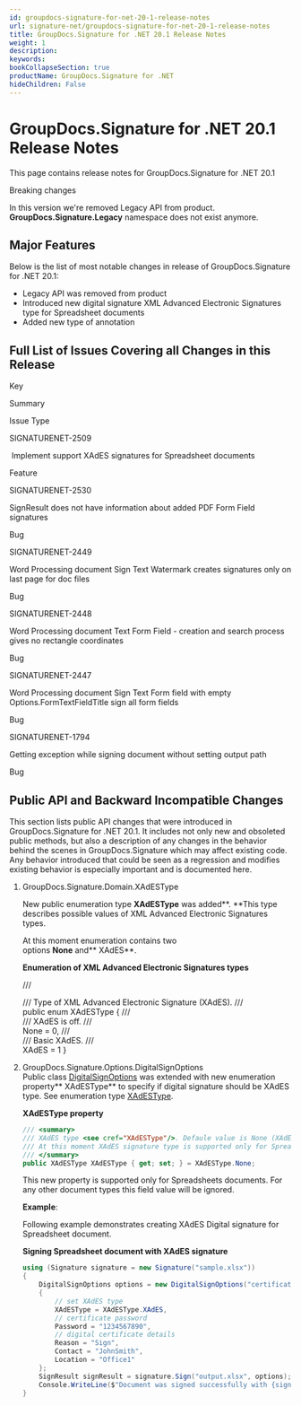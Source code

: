 ```yaml
---
id: groupdocs-signature-for-net-20-1-release-notes
url: signature-net/groupdocs-signature-for-net-20-1-release-notes
title: GroupDocs.Signature for .NET 20.1 Release Notes
weight: 1
description: 
keywords: 
bookCollapseSection: true
productName: GroupDocs.Signature for .NET
hideChildren: False
---
```


# GroupDocs.Signature for .NET 20.1 Release Notes

This page contains release notes for GroupDocs.Signature for .NET 20.1

Breaking changes

In this version we're removed Legacy API from product. **GroupDocs.Signature.Legacy** namespace does not exist anymore.

## Major Features

Below is the list of most notable changes in release of GroupDocs.Signature for .NET 20.1:

*   Legacy API was removed from product
*   Introduced new digital signature XML Advanced Electronic Signatures type for Spreadsheet documents
*   Added new type of annotation

## Full List of Issues Covering all Changes in this Release

Key

Summary

Issue Type

SIGNATURENET-2509 

 Implement support XAdES signatures for Spreadsheet documents

Feature

SIGNATURENET-2530

SignResult does not have information about added PDF Form Field signatures

Bug

SIGNATURENET-2449

Word Processing document Sign Text Watermark creates signatures only on last page for doc files

Bug

SIGNATURENET-2448

Word Processing document Text Form Field - creation and search process gives no rectangle coordinates

Bug

SIGNATURENET-2447

Word Processing document Sign Text Form field with empty Options.FormTextFieldTitle sign all form fields

Bug

SIGNATURENET-1794

Getting exception while signing document without setting output path

Bug

## Public API and Backward Incompatible Changes

This section lists public API changes that were introduced in GroupDocs.Signature for .NET 20.1. It includes not only new and obsoleted public methods, but also a description of any changes in the behavior behind the scenes in GroupDocs.Signature which may affect existing code. Any behavior introduced that could be seen as a regression and modifies existing behavior is especially important and is documented here.

1.  GroupDocs.Signature.Domain.XAdESType
    
    New public enumeration type **XAdESType** was added**. **This type describes possible values of XML Advanced Electronic Signatures types.
    
    At this moment enumeration contains two options **None** and** XAdES**.
    
    **Enumeration of XML Advanced Electronic Signatures types**
    
    /// <summary>
    /// Type of XML Advanced Electronic Signature (XAdES).
    /// </summary>
    public enum XAdESType
    {
        /// <summary>
        /// XAdES is off.
        /// </summary>
        None = 0,
        /// <summary>
        /// Basic XAdES.
        /// </summary>
        XAdES = 1
    }
    
2.  GroupDocs.Signature.Options.DigitalSignOptions  
    Public class [DigitalSignOptions](https://apireference.groupdocs.com/net/signature/groupdocs.signature.options/digitalsignoptions) was extended with new enumeration property** XAdESType** to specify if digital signature should be XAdES type. See enumeration type [XAdESType](https://apireference.groupdocs.com/net/signature/groupdocs.signature.domain/xadestype).
    
    **XAdESType property**
    
    ```csharp
    /// <summary>
    /// XAdES type <see cref="XAdESType"/>. Defaule value is None (XAdES is off).
    /// At this moment XAdES signature type is supported only for Spreadsheet documents.
    /// </summary>
    public XAdESType XAdESType { get; set; } = XAdESType.None;
    
    ```
    
    This new property is supported only for Spreadsheets documents. For any other document types this field value will be ignored.
    
    **Example**:
    
    Following example demonstrates creating XAdES Digital signature for Spreadsheet document.
    
    **Signing Spreadsheet document with XAdES signature**
    
    ```csharp
    using (Signature signature = new Signature("sample.xlsx"))
    {
        DigitalSignOptions options = new DigitalSignOptions("certificate.pfx")
        {
            // set XAdES type
            XAdESType = XAdESType.XAdES,
            // certificate password
            Password = "1234567890",
            // digital certificate details
            Reason = "Sign",
            Contact = "JohnSmith",
            Location = "Office1"
        };
        SignResult signResult = signature.Sign("output.xlsx", options);
        Console.WriteLine($"Document was signed successfully with {signResult.Succeeded.Count} signature(s).\nFile saved at {outputFilePath}.");    
    }
    ```
